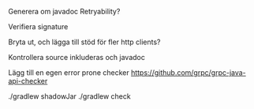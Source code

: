 



Generera om javadoc
Retryability?

Verifiera signature

Bryta ut, och lägga till stöd för fler http clients?

Kontrollera source inkluderas och javadoc

Lägg till en egen error prone checker
https://github.com/grpc/grpc-java-api-checker


./gradlew shadowJar
./gradlew check